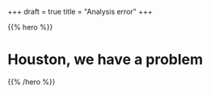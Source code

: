 +++
draft = true
title = "Analysis error"
+++

{{% hero %}}

# Houston, we have a problem

{{% /hero %}}
